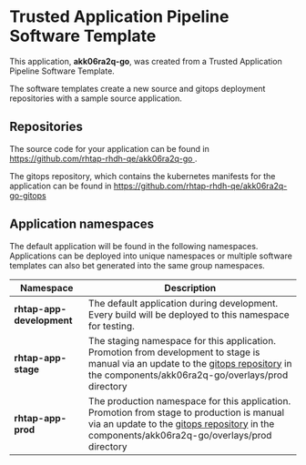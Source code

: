 # Trusted Application Pipeline Software Template

This application, **akk06ra2q-go**, was created from a Trusted Application Pipeline Software Template.

The software templates create a new source and gitops deployment repositories with a sample source application. 

## Repositories

The source code for your application can be found in [https://github.com/rhtap-rhdh-qe/akk06ra2q-go ](https://github.com/rhtap-rhdh-qe/akk06ra2q-go ).
 
The gitops repository, which contains the kubernetes manifests for the application can be found in 
[https://github.com/rhtap-rhdh-qe/akk06ra2q-go-gitops ](https://github.com/rhtap-rhdh-qe/akk06ra2q-go-gitops ) 

## Application namespaces 

The default application will be found in the following namespaces. Applications can be deployed into unique namespaces or multiple software templates can also bet generated into the same group namespaces.  

|  Namespace   |  Description   |  
| -------- | -------- |   
| **rhtap-app-development** | The default application during development. Every build will be deployed to this namespace for testing. | 
| **rhtap-app-stage** | The staging namespace for this application. Promotion from development to stage is manual via an update to the [gitops repository](https://github.com/rhtap-rhdh-qe/akk06ra2q-go-gitops ) in the components/akk06ra2q-go/overlays/prod directory |  
| **rhtap-app-prod** | The production namespace for this application. Promotion from stage to production is manual via an update to the [gitops repository](https://github.com/rhtap-rhdh-qe/akk06ra2q-go-gitops ) in the components/akk06ra2q-go/overlays/prod directory | 